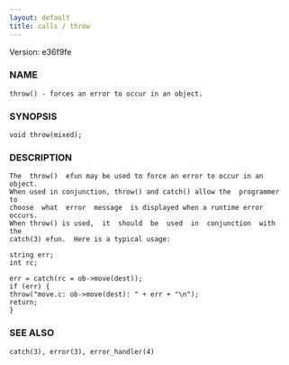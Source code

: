 ```yaml
---
layout: default
title: calls / throw
---
```


Version: e36f9fe




### NAME
    throw() - forces an error to occur in an object.


### SYNOPSIS
    void throw(mixed);


### DESCRIPTION
    The  throw()  efun may be used to force an error to occur in an object.
    When used in conjunction, throw() and catch() allow the  programmer  to
    choose  what  error  message  is displayed when a runtime error occurs.
    When throw() is used,  it  should  be  used  in  conjunction  with  the
    catch(3) efun.  Here is a typical usage:

    string err;
    int rc;

    err = catch(rc = ob->move(dest));
    if (err) {
    throw("move.c: ob->move(dest): " + err + "\n");
    return;
    }


### SEE ALSO
    catch(3), error(3), error_handler(4)



